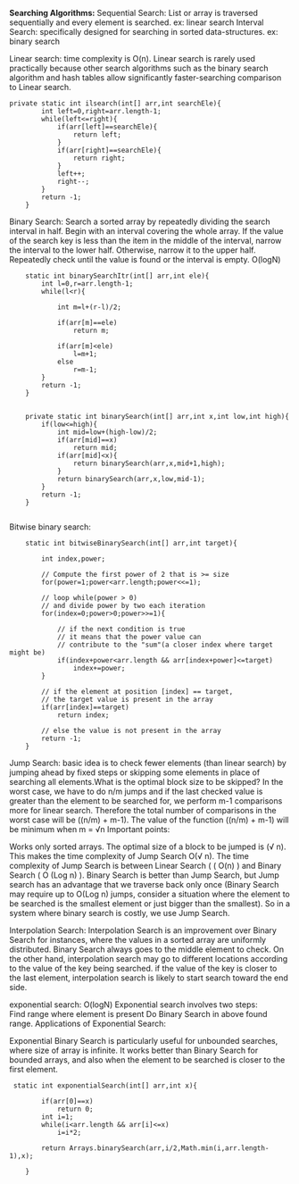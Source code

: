 **Searching Algorithms:**
Sequential Search: List or array is traversed sequentially and every element is searched. ex: linear search
Interval Search:  specifically designed for searching in sorted data-structures. ex: binary search

Linear search:  time complexity  is O(n).
Linear search is rarely used practically because other search algorithms such as the binary search algorithm and hash tables allow significantly faster-searching comparison to Linear search.

```
private static int ilsearch(int[] arr,int searchEle){
        int left=0,right=arr.length-1;
        while(left<=right){
            if(arr[left]==searchEle){
                return left;
            }
            if(arr[right]==searchEle){
                return right;
            }
            left++;
            right--;
        }
        return -1;
    }
``` 
Binary Search: Search a sorted array by repeatedly dividing the search interval in half. Begin with an interval covering the whole array. If the value of the search key is less than the item in the middle of the interval, narrow the interval to the lower half. Otherwise, narrow it to the upper half. Repeatedly check until the value is found or the interval is empty. O(logN)

```
    static int binarySearchItr(int[] arr,int ele){
        int l=0,r=arr.length-1;
        while(l<r){

            int m=l+(r-l)/2;

            if(arr[m]==ele)
                return m;

            if(arr[m]<ele)
                l=m+1;
            else
                r=m-1;
        }
        return -1;
    }


    private static int binarySearch(int[] arr,int x,int low,int high){
        if(low<=high){
            int mid=low+(high-low)/2;
            if(arr[mid]==x)
                return mid;
            if(arr[mid]<x){
                return binarySearch(arr,x,mid+1,high);
            }
            return binarySearch(arr,x,low,mid-1);
        }
        return -1;
    }


```

Bitwise binary search:


```
    static int bitwiseBinarySearch(int[] arr,int target){

        int index,power;

        // Compute the first power of 2 that is >= size
        for(power=1;power<arr.length;power<<=1);

        // loop while(power > 0)
        // and divide power by two each iteration
        for(index=0;power>0;power>>=1){

            // if the next condition is true
            // it means that the power value can
            // contribute to the "sum"(a closer index where target might be)
            if(index+power<arr.length && arr[index+power]<=target)
                index+=power;
        }

        // if the element at position [index] == target,
        // the target value is present in the array
        if(arr[index]==target)
            return index;

        // else the value is not present in the array
        return -1;
    }
```


Jump Search:  basic idea is to check fewer elements (than linear search) by jumping ahead by fixed steps or skipping some elements in place of searching all elements.What is the optimal block size to be skipped? 
In the worst case, we have to do n/m jumps and if the last checked value is greater than the element to be searched for, we perform m-1 comparisons more for linear search. Therefore the total number of comparisons in the worst case will be ((n/m) + m-1). The value of the function ((n/m) + m-1) will be minimum when m = √n
Important points: 
 

Works only sorted arrays.
The optimal size of a block to be jumped is (√ n). This makes the time complexity of Jump Search O(√ n).
The time complexity of Jump Search is between Linear Search ( ( O(n) ) and Binary Search ( O (Log n) ).
Binary Search is better than Jump Search, but Jump search has an advantage that we traverse back only once (Binary Search may require up to O(Log n) jumps, consider a situation where the element to be searched is the smallest element or just bigger than the smallest). So in a system where binary search is costly, we use Jump Search.

Interpolation Search:
Interpolation Search is an improvement over Binary Search for instances, where the values in a sorted array are uniformly distributed. Binary Search always goes to the middle element to check. On the other hand, interpolation search may go to different locations according to the value of the key being searched.  if the value of the key is closer to the last element, interpolation search is likely to start search toward the end side.


exponential search: O(logN)
Exponential search involves two steps:  
Find range where element is present
Do Binary Search in above found range.
Applications of Exponential Search: 

Exponential Binary Search is particularly useful for unbounded searches, where size of array is infinite. 
It works better than Binary Search for bounded arrays, and also when the element to be searched is closer to the first element.

```
 static int exponentialSearch(int[] arr,int x){

        if(arr[0]==x)
            return 0;
        int i=1;
        while(i<arr.length && arr[i]<=x)
            i=i*2;

        return Arrays.binarySearch(arr,i/2,Math.min(i,arr.length-1),x);
        
    }


```